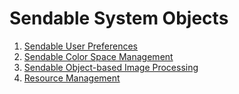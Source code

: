 # Sendable System Objects

1. [Sendable User Preferences](../reference/apis-arkdata/js-apis-data-sendablePreferences.md)
2. [Sendable Color Space Management](../reference/apis-arkgraphics2d/js-apis-sendableColorSpaceManager.md)
3. [Sendable Object-based Image Processing](../reference/apis-image-kit/js-apis-sendableImage.md)
4. [Resource Management](../reference/apis-localization-kit/js-apis-sendable-resource-manager.md)

 <!--no_check--> 